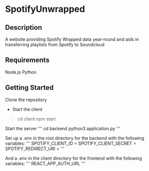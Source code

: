 # SpotifyUnwrapped

## Description
A website providing Spotify Wrapped data year-round and aids in transferring playlists from Spotify to Soundcloud


## Requirements
Node.js
Python

## Getting Started

Clone the repository

- Start the client

> cd client
> npm start


Start the server
'''
cd backend
python3 application.py
'''

Set up a .env in the root directory for the backend with the following variables:
'''
SPOTIFY_CLIENT_ID = 
SPOTIFY_CLIENT_SECRET = 
SPOTIFY_REDIRECT_URI =
'''

And a .env in the client directory for the frontend with the following variables:
'''
REACT_APP_AUTH_URL
'''

